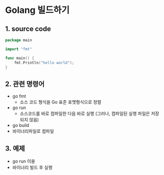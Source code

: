 # Golang 빌드하기

## 1. source code
```Go
package main

import "fmt"

func main() {
	fmt.Println("hello world");
}
```

## 2. 관련 명령어
- go fmt
  - 소스 코드 형식을 Go 표준 포멧형식으로 정렬
- go run
  - 소스코드를 바로 컴파일한 다음 바로 실행 (그러나, 컴파일된 실행 파일은 저장되지 않음)
 - go build
  - 바이너리파일로 컴파일

## 3. 예제
- go run 이용   
- 바이너리 빌드 후 실행
